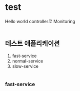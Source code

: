 # test  
Hello world controller로 Monitoring  
&nbsp;  

## 테스트 애플리케이션  
1. fast-service
2. normal-service
3. slow-service  
&nbsp;  

### fast-service  
